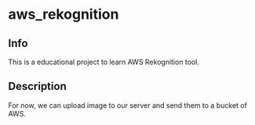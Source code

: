 # aws_rekognition

## Info

This is a educational project to learn AWS Rekognition tool.

## Description

For now, we can upload image to our server and send them to a bucket of AWS.
